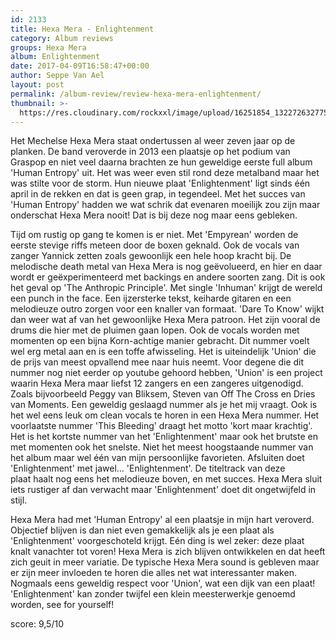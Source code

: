 ```yaml
---
id: 2133
title: Hexa Mera - Enlightenment
category: Album reviews
groups: Hexa Mera
album: Enlightenment
date: 2017-04-09T16:58:47+00:00
author: Seppe Van Ael
layout: post
permalink: /album-review/review-hexa-mera-enlightenment/
thumbnail: >-
  https://res.cloudinary.com/rockxxl/image/upload/16251854_1322726327750384_7045817867883193562_o.jpg
---
```

Het Mechelse Hexa Mera staat ondertussen al weer zeven jaar op de planken. De band veroverde in 2013 een plaatsje op het podium van Graspop en niet veel daarna brachten ze hun geweldige eerste full album 'Human Entropy' uit. Het was weer even stil rond deze metalband maar het was stilte voor de storm. Hun nieuwe plaat 'Enlightenment' ligt sinds één april in de rekken en dat is geen grap, in tegendeel. Met het succes van 'Human Entropy' hadden we wat schrik dat evenaren moeilijk zou zijn maar onderschat Hexa Mera nooit! Dat is bij deze nog maar eens gebleken.

Tijd om rustig op gang te komen is er niet. Met 'Empyrean' worden de eerste stevige riffs meteen door de boxen geknald. Ook de vocals van zanger Yannick zetten zoals gewoonlijk een hele hoop kracht bij. De melodische death metal van Hexa Mera is nog geëvolueerd, en hier en daar wordt er geëxperimenteerd met backings en andere soorten zang. Dit is ook het geval op 'The Anthropic Principle'. Met single 'Inhuman' krijgt de wereld een punch in the face. Een ijzersterke tekst, keiharde gitaren en een melodieuze outro zorgen voor een knaller van formaat. 'Dare To Know' wijkt dan weer wat af van het gewoonlijke Hexa Mera patroon. Het zijn vooral de drums die hier met de pluimen gaan lopen. Ook de vocals worden met momenten op een bijna Korn-achtige manier gebracht. Dit nummer voelt wel erg metal aan en is een toffe afwisseling. Het is uiteindelijk 'Union' die de prijs van meest opvallend mee naar huis neemt. Voor degene die dit nummer nog niet eerder op youtube gehoord hebben, 'Union' is een project waarin Hexa Mera maar liefst 12 zangers en een zangeres uitgenodigd. Zoals bijvoorbeeld Peggy van Bliksem, Steven van Off The Cross en Dries van Moments. Een geweldig geslaagd nummer als je het mij vraagt. Ook is het wel eens leuk om clean vocals te horen in een Hexa Mera nummer. Het voorlaatste nummer 'This Bleeding' draagt het motto 'kort maar krachtig'. Het is het kortste nummer van het 'Enlightenment' maar ook het brutste en met momenten ook het snelste. Niet het meest hoogstaande nummer van het album maar wel één van mijn persoonlijke favorieten. Afsluiten doet 'Enlightenment' met jawel&#8230; 'Enlightenment'. De titeltrack van deze plaat haalt nog eens het melodieuze boven, en met succes. Hexa Mera sluit iets rustiger af dan verwacht maar 'Enlightenment' doet dit ongetwijfeld in stijl.

Hexa Mera had met 'Human Entropy' al een plaatsje in mijn hart veroverd. Objectief blijven is dan niet even gemakkelijk als je een plaat als 'Enlightenment' voorgeschoteld krijgt. Eén ding is wel zeker: deze plaat knalt vanachter tot voren! Hexa Mera is zich blijven ontwikkelen en dat heeft zich geuit in meer variatie. De typische Hexa Mera sound is gebleven maar er zijn meer invloeden te horen die alles net wat interessanter maken. Nogmaals eens geweldig respect voor 'Union', wat een dijk van een plaat! 'Enlightenment' kan zonder twijfel een klein meesterwerkje genoemd worden, see for yourself!

score: 9,5/10
